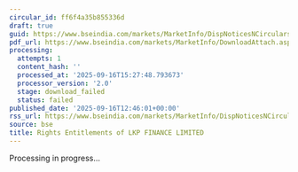 ```yaml
---
circular_id: ff6f4a35b855336d
draft: true
guid: https://www.bseindia.com/markets/MarketInfo/DispNoticesNCirculars.aspx?Noticeid={3C69B6F2-9340-45FA-BE6E-C9488FF55A80}&noticeno=20250916-64&dt=09/16/2025&icount=64&totcount=78&flag=0
pdf_url: https://www.bseindia.com/markets/MarketInfo/DownloadAttach.aspx?id=20250916-64&attachedId=
processing:
  attempts: 1
  content_hash: ''
  processed_at: '2025-09-16T15:27:48.793673'
  processor_version: '2.0'
  stage: download_failed
  status: failed
published_date: '2025-09-16T12:46:01+00:00'
rss_url: https://www.bseindia.com/markets/MarketInfo/DispNoticesNCirculars.aspx?Noticeid={3C69B6F2-9340-45FA-BE6E-C9488FF55A80}&noticeno=20250916-64&dt=09/16/2025&icount=64&totcount=78&flag=0
source: bse
title: Rights Entitlements of LKP FINANCE LIMITED
---
```


Processing in progress...